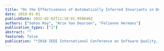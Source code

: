 ```yaml
---
title: "On the Effectiveness of Automatically Inferred Invariants in Detecting Regression Faults in Spreadsheets"
date: 2018-01-01
publishDate: 2022-02-02T11:10:01.959649Z
authors: ["Sohon Roy", "Arie Van Deursen", "Felienne Hermans"]
publication_types: ["1"]
abstract: ""
featured: false
publication: "*2018 IEEE International Conference on Software Quality, Reliability and Security Companion (QRS-C)*"
---
```


